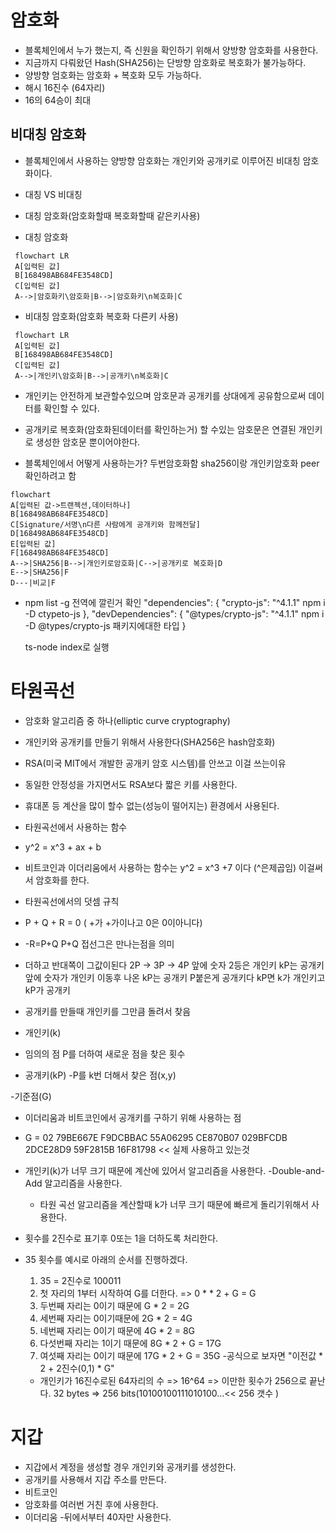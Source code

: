# 암호화

- 블록체인에서 누가 했는지, 즉 신원을 확인하기 위해서 양방향
  암호화를 사용한다.
- 지금까지 다뤄왔던 Hash(SHA256)는 단방향 암호화로 복호화가 불가능하다.
- 양방향 엄호화는 암호화 + 복호화 모두 가능하다.
- 해시 16진수 (64자리)
- 16의 64승이 최대

## 비대칭 암호화

- 블록체인에서 사용하는 양방향 암호화는 개인키와 공개키로 이루어진
  비대칭 암호화이다.

- 대칭 VS 비대칭
- 대칭 암호화(암호화할때 복호화할때 같은키사용)

- 대칭 암호화

```mermaid
 flowchart LR
 A[입력된 값]
 B[168498AB684FE3548CD]
 C[입력된 값]
 A-->|암호화키\암호화|B-->|암호화키\n복호화|C
```

- 비대칭 암호화(암호화 복호화 다른키 사용)

```mermaid
 flowchart LR
 A[입력된 값]
 B[168498AB684FE3548CD]
 C[입력된 값]
 A-->|개인키\암호화|B-->|공개키\n복호화|C
```

- 개인키는 안전하게 보관할수있으며 암호문과 공개키를
  상대에게 공유함으로써 데이터를 확인할 수 있다.

- 공개키로 복호화(암호화된데이터를 확인하는거) 할 수있는 암호문은 연결된 개인키로 생성한
  암호문 뿐이어야한다.

- 블록체인에서 어떻게 사용하는가? 두번암호화함 sha256이랑 개인키암호화 peer확인하려고 함

```mermaid
flowchart
A[입력된 값->트랜젝션,데이터하나]
B[168498AB684FE3548CD]
C[Signature/서명\n다른 사람에게 공개키와 함께전달]
D[168498AB684FE3548CD]
E[입력된 값]
F[168498AB684FE3548CD]
A-->|SHA256|B-->|개인키로암호화|C-->|공개키로 복호화|D
E-->|SHA256|F
D---|비교|F
```

- npm list -g 전역에 깔린거 확인
  "dependencies": {
  "crypto-js": "^4.1.1" npm i -D ctypeto-js
  },
  "devDependencies": {
  "@types/crypto-js": "^4.1.1" npm i -D @types/crypto-js 패키지에대한 타입
  }

  ts-node index로 실행

# 타원곡선

- 암호화 알고리즘 중 하나(elliptic curve cryptography)
- 개인키와 공개키를 만들기 위해서 사용한다(SHA256은 hash암호화)
- RSA(미국 MIT에서 개발한 공개키 암호 시스템)를 안쓰고 이걸 쓰는이유
- 동일한 안정성을 가지면서도 RSA보다 짧은 키를 사용한다.
- 휴대폰 등 계산을 많이 할수 없는(성능이 떨어지는) 환경에서 사용된다.

- 타원곡선에서 사용하는 함수
- y^2 = x^3 + ax + b
- 비트코인과 이더리움에서 사용하는 함수는 y^2 = x^3 +7 이다
  (^은제곱임) 이걸써서 암호화를 한다.

- 타원곡선에서의 덧셈 규칙

- P + Q + R = 0 ( +가 +가이나고 0은 0이아니다)
- -R=P+Q P+Q 접선그은 만나는점을 의미
- 더하고 반대쪽이 그값이된다 2P -> 3P -> 4P 앞에 숫자 2등은 개인키 kP는 공개키 앞에 숫자가 개인키 이동후 나온 kP는 공개키 P붙은게 공개키다 kP면 k가 개인키고 kP가 공개키
- 공개키를 만들때 개인키를 그만큼 돌려서 찾음

- 개인키(k)
- 임의의 점 P를 더하여 새로운 점을 찾은 횟수

- 공개키(kP)
  -P를 k번 더해서 찾은 점(x,y)

-기준점(G)

- 이더리움과 비트코인에서 공개키를 구하기 위해 사용하는 점
- G = 02 79BE667E F9DCBBAC 55A06295 CE870B07 029BFCDB 2DCE28D9 59F2815B 16F81798 << 실제 사용하고 있는것

- 개인키(k)가 너무 크기 때문에 계산에 있어서 알고리즘을 사용한다.
  -Double-and-Add 알고리즘을 사용한다.
  - 타원 곡선 알고리즘을 계산할때 k가 너무 크기 때문에 빠르게 돌리기위해서 사용한다.
- 횟수를 2진수로 표기후 0또는 1을 더하도록 처리한다.
- 35 횟수를 예시로 아래의 순서를 진행하겠다.

  1.  35 = 2진수로 100011
  2.  첫 자리의 1부터 시작하여 G를 더한다. => 0 \* \* 2 + G = G
  3.  두번째 자리는 0이기 때문에 G \* 2 = 2G
  4.  세번째 자리는 0이기때문에 2G \* 2 = 4G
  5.  네번째 자리는 0이기 때문에 4G \* 2 = 8G
  6.  다섯번째 자리는 1이기 때문에 8G \* 2 + G = 17G
  7.  여섯째 자리는 0이기 때문에 17G \* 2 + G = 35G -공식으로 보자면 "이전값 \* 2 + 2진수(0,1) \* G"

  - 개인키가 16진수로된 64자리의 수 => 16^64 => 이만한 횟수가 256으로 끝난다. 32 bytes => 256 bits(10100100111010100...<< 256 갯수 )

# 지갑

- 지갑에서 계정을 생성할 경우 개인키와 공개키를 생성한다.
- 공개키를 사용해서 지갑 주소를 만든다.
- 비트코인
- 암호화를 여러번 거친 후에 사용한다.
- 이더리움 -뒤에서부터 40자만 사용한다.

